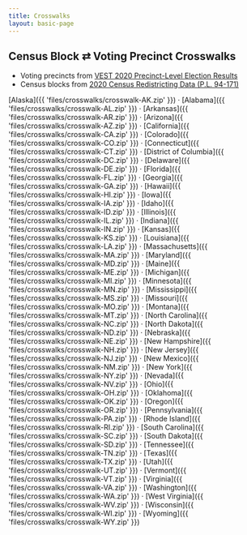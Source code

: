 ```yaml
---
title: Crosswalks
layout: basic-page
---
```


Census Block ⇄ Voting Precinct Crosswalks
---

* Voting precincts from [VEST 2020 Precinct-Level Election Results](https://dataverse.harvard.edu/dataset.xhtml;jsessionid=222f68065439a05e618c84300113?persistentId=doi%3A10.7910%2FDVN%2FK7760H&version=&q=&fileTypeGroupFacet=&fileAccess=&fileSortField=date)
* Census blocks from [2020 Census Redistricting Data (P.L. 94-171)](https://www2.census.gov/geo/tiger/TIGER2020PL/STATE/)

[Alaska]({{ 'files/crosswalks/crosswalk-AK.zip' }}) ·
[Alabama]({{ 'files/crosswalks/crosswalk-AL.zip' }}) ·
[Arkansas]({{ 'files/crosswalks/crosswalk-AR.zip' }}) ·
[Arizona]({{ 'files/crosswalks/crosswalk-AZ.zip' }}) ·
[California]({{ 'files/crosswalks/crosswalk-CA.zip' }}) ·
[Colorado]({{ 'files/crosswalks/crosswalk-CO.zip' }}) ·
[Connecticut]({{ 'files/crosswalks/crosswalk-CT.zip' }}) ·
[District of Columbia]({{ 'files/crosswalks/crosswalk-DC.zip' }}) ·
[Delaware]({{ 'files/crosswalks/crosswalk-DE.zip' }}) ·
[Florida]({{ 'files/crosswalks/crosswalk-FL.zip' }}) ·
[Georgia]({{ 'files/crosswalks/crosswalk-GA.zip' }}) ·
[Hawaii]({{ 'files/crosswalks/crosswalk-HI.zip' }}) ·
[Iowa]({{ 'files/crosswalks/crosswalk-IA.zip' }}) ·
[Idaho]({{ 'files/crosswalks/crosswalk-ID.zip' }}) ·
[Illinois]({{ 'files/crosswalks/crosswalk-IL.zip' }}) ·
[Indiana]({{ 'files/crosswalks/crosswalk-IN.zip' }}) ·
[Kansas]({{ 'files/crosswalks/crosswalk-KS.zip' }}) ·
[Louisiana]({{ 'files/crosswalks/crosswalk-LA.zip' }}) ·
[Massachusetts]({{ 'files/crosswalks/crosswalk-MA.zip' }}) ·
[Maryland]({{ 'files/crosswalks/crosswalk-MD.zip' }}) ·
[Maine]({{ 'files/crosswalks/crosswalk-ME.zip' }}) ·
[Michigan]({{ 'files/crosswalks/crosswalk-MI.zip' }}) ·
[Minnesota]({{ 'files/crosswalks/crosswalk-MN.zip' }}) ·
[Mississippi]({{ 'files/crosswalks/crosswalk-MS.zip' }}) ·
[Missouri]({{ 'files/crosswalks/crosswalk-MO.zip' }}) ·
[Montana]({{ 'files/crosswalks/crosswalk-MT.zip' }}) ·
[North&nbsp;Carolina]({{ 'files/crosswalks/crosswalk-NC.zip' }}) ·
[North&nbsp;Dakota]({{ 'files/crosswalks/crosswalk-ND.zip' }}) ·
[Nebraska]({{ 'files/crosswalks/crosswalk-NE.zip' }}) ·
[New&nbsp;Hampshire]({{ 'files/crosswalks/crosswalk-NH.zip' }}) ·
[New&nbsp;Jersey]({{ 'files/crosswalks/crosswalk-NJ.zip' }}) ·
[New&nbsp;Mexico]({{ 'files/crosswalks/crosswalk-NM.zip' }}) ·
[New&nbsp;York]({{ 'files/crosswalks/crosswalk-NY.zip' }}) ·
[Nevada]({{ 'files/crosswalks/crosswalk-NV.zip' }}) ·
[Ohio]({{ 'files/crosswalks/crosswalk-OH.zip' }}) ·
[Oklahoma]({{ 'files/crosswalks/crosswalk-OK.zip' }}) ·
[Oregon]({{ 'files/crosswalks/crosswalk-OR.zip' }}) ·
[Pennsylvania]({{ 'files/crosswalks/crosswalk-PA.zip' }}) ·
[Rhode&nbsp;Island]({{ 'files/crosswalks/crosswalk-RI.zip' }}) ·
[South&nbsp;Carolina]({{ 'files/crosswalks/crosswalk-SC.zip' }}) ·
[South&nbsp;Dakota]({{ 'files/crosswalks/crosswalk-SD.zip' }}) ·
[Tennessee]({{ 'files/crosswalks/crosswalk-TN.zip' }}) ·
[Texas]({{ 'files/crosswalks/crosswalk-TX.zip' }}) ·
[Utah]({{ 'files/crosswalks/crosswalk-UT.zip' }}) ·
[Vermont]({{ 'files/crosswalks/crosswalk-VT.zip' }}) ·
[Virginia]({{ 'files/crosswalks/crosswalk-VA.zip' }}) ·
[Washington]({{ 'files/crosswalks/crosswalk-WA.zip' }}) ·
[West Virginia]({{ 'files/crosswalks/crosswalk-WV.zip' }}) ·
[Wisconsin]({{ 'files/crosswalks/crosswalk-WI.zip' }}) ·
[Wyoming]({{ 'files/crosswalks/crosswalk-WY.zip' }})

